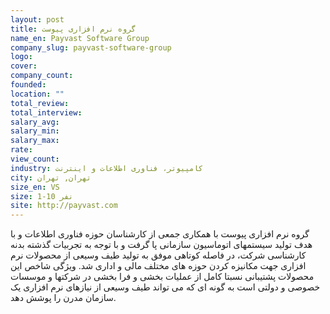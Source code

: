 ```yaml
---
layout: post
title: گروه نرم افزاری پیوست
name_en: Payvast Software Group
company_slug: payvast-software-group
logo: 
cover: 
company_count:
founded:
location: ""
total_review: 
total_interview: 
salary_avg: 
salary_min: 
salary_max: 
rate: 
view_count: 
industry: کامپیوتر، فناوری اطلاعات و اینترنت
city: تهران, تهران
size_en: VS
size: 1-10 نفر
site: http://payvast.com
---
```


گروه نرم افزاری پیوست با همکاری جمعی از کارشناسان حوزه فناوری اطلاعات و با هدف تولید سیستمهای اتوماسیون سازمانی پا گرفت و با توجه به تجربیات گذشته بدنه کارشناسی شرکت، در فاصله کوتاهی موفق به تولید طیف وسیعی از محصولات نرم افزاری جهت مکانیزه کردن حوزه های مختلف مالی و اداری شد. ویژگی شاخص این محصولات پشتیبانی نسبتا کامل از عملیات بخشی و فرا بخشی در شرکتها و موسسات خصوصی و دولتی است به گونه ای که می تواند طیف وسیعی از نیازهای نرم افزاری یک سازمان مدرن را پوشش دهد.
